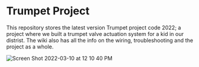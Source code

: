 # Trumpet Project
This repository stores the latest version Trumpet project code 2022; a project where we built a trumpet valve actuation system for a kid in our distrist. The wiki also has all the info on the wiring, troubleshooting and the project as a whole.


![Screen Shot 2022-03-10 at 12 10 40 PM](https://user-images.githubusercontent.com/77364997/157746508-c8841c36-54c4-4263-8a4b-3cc227615350.png)
